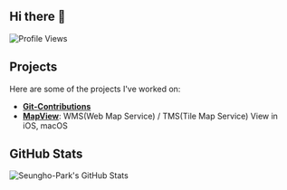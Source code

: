 ## Hi there 👋

![Profile Views](https://komarev.com/ghpvc/?username=Seungho-Park&color=blue)

## Projects

Here are some of the projects I've worked on:

- **[Git-Contributions]([https://github.com/Seungho-Park/MapView](https://github.com/Seungho-Park/Git-Contributions))**
- **[MapView](https://github.com/Seungho-Park/MapView)**: WMS(Web Map Service) / TMS(Tile Map Service) View in iOS, macOS

## GitHub Stats

![Seungho-Park's GitHub Stats](https://github-readme-stats.vercel.app/api?username=Seungho-Park&show_icons=true&theme=radical)

<!--
**Seungho-Park/Seungho-Park** is a ✨ _special_ ✨ repository because its `README.md` (this file) appears on your GitHub profile.

Here are some ideas to get you started:

- 🔭 I’m currently working on ...
- 🌱 I’m currently learning ...
- 👯 I’m looking to collaborate on ...
- 🤔 I’m looking for help with ...
- 💬 Ask me about ...
- 📫 How to reach me: ...
- 😄 Pronouns: ...
- ⚡ Fun fact: ...
-->

